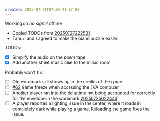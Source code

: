 ```yaml
---
created: 2025-07-28T07:05:41-07:00
---
```


Working on _no signal_ offline
- Copied TODOs from [20250727222531](20250727222531.md)
- Tanuki and I agreed to make the piano puzzle easier

TODOs:
- [x] Simplify the audio on the _poem_ tape
- [x] Add another sheet music clue to the music room

Probably won't fix:
- [ ] Old wordmark still shows up in the credits of the game
- [ ] [#62](https://git.tsuki.games/exodrifter/lost-contact/issues/62) Game freeze when accessing the EVA computer
- [ ] Another player ran into the deltatime not being accounted for correctly for the envelope in the wordmark [20250725022444](20250725022444.md)
- [ ] A player reported a lighting issue in the center, where it loads in completely dark while playing a game. Reloading the game fixes the issue.

